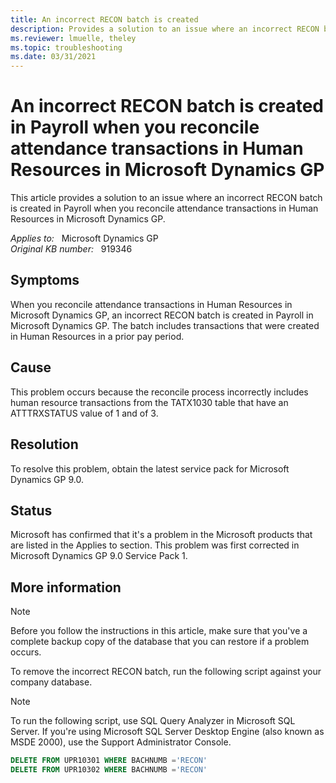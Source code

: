 ```yaml
---
title: An incorrect RECON batch is created
description: Provides a solution to an issue where an incorrect RECON batch is created in Payroll when you reconcile attendance transactions in Human Resources in Microsoft Dynamics GP.
ms.reviewer: lmuelle, theley
ms.topic: troubleshooting
ms.date: 03/31/2021
---
```

# An incorrect RECON batch is created in Payroll when you reconcile attendance transactions in Human Resources in Microsoft Dynamics GP

This article provides a solution to an issue where an incorrect RECON batch is created in Payroll when you reconcile attendance transactions in Human Resources in Microsoft Dynamics GP.

_Applies to:_ &nbsp; Microsoft Dynamics GP  
_Original KB number:_ &nbsp; 919346

## Symptoms

When you reconcile attendance transactions in Human Resources in Microsoft Dynamics GP, an incorrect RECON batch is created in Payroll in Microsoft Dynamics GP. The batch includes transactions that were created in Human Resources in a prior pay period.

## Cause

This problem occurs because the reconcile process incorrectly includes human resource transactions from the TATX1030 table that have an ATTTRXSTATUS value of 1 and of 3.

## Resolution

To resolve this problem, obtain the latest service pack for Microsoft Dynamics GP 9.0.

## Status

Microsoft has confirmed that it's a problem in the Microsoft products that are listed in the Applies to section. This problem was first corrected in Microsoft Dynamics GP 9.0 Service Pack 1.

## More information

> [!NOTE]
> Before you follow the instructions in this article, make sure that you've a complete backup copy of the database that you can restore if a problem occurs.

To remove the incorrect RECON batch, run the following script against your company database.

> [!NOTE]
> To run the following script, use SQL Query Analyzer in Microsoft SQL Server. If you're using Microsoft SQL Server Desktop Engine (also known as MSDE 2000), use the Support Administrator Console.

```sql
DELETE FROM UPR10301 WHERE BACHNUMB ='RECON'
DELETE FROM UPR10302 WHERE BACHNUMB ='RECON'
```
